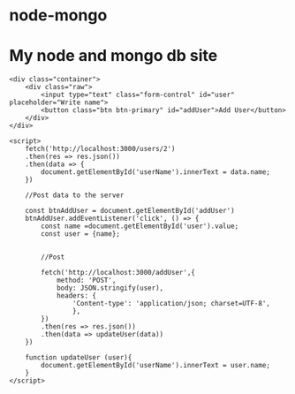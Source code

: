 # node-mongo
<!DOCTYPE html>
<html lang="en">
<head>
    <meta charset="UTF-8">
    <meta http-equiv="X-UA-Compatible" content="IE=edge">
    <meta name="viewport" content="width=device-width, initial-scale=1.0">
    <link rel="stylesheet" href="https://stackpath.bootstrapcdn.com/bootstrap/4.5.2/css/bootstrap.min.css" integrity="sha384-JcKb8q3iqJ61gNV9KGb8thSsNjpSL0n8PARn9HuZOnIxN0hoP+VmmDGMN5t9UJ0Z" crossorigin="anonymous">
    <title>Document</title>
</head>
<body>
    <h1>My node and mongo db site</h1>
    <p id="userName"></p>

    <div class="container">
        <div class="raw">
            <input type="text" class="form-control" id="user" placeholder="Write name">
            <button class="btn btn-primary" id="addUser">Add User</button>
        </div>
    </div>

    <script>
        fetch('http://localhost:3000/users/2')
        .then(res => res.json())
        .then(data => {
            document.getElementById('userName').innerText = data.name;
        })

        //Post data to the server

        const btnAddUser = document.getElementById('addUser')
        btnAddUser.addEventListener('click', () => {
            const name =document.getElementById('user').value;
            const user = {name};
            

            //Post

            fetch('http://localhost:3000/addUser',{
                method: 'POST',
                body: JSON.stringify(user),
                headers: {
                    'Content-type': 'application/json; charset=UTF-8',
                    },
            })
            .then(res => res.json())
            .then(data => updateUser(data))
        })

        function updateUser (user){
            document.getElementById('userName').innerText = user.name;
        }
    </script>
</body>
</html>